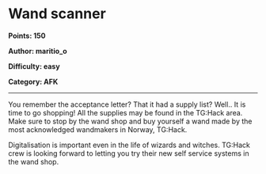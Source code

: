 # Wand scanner
**Points: 150**

**Author: maritio_o**

**Difficulty: easy**

**Category: AFK** 

---

You remember the acceptance letter? That it had a supply list? Well.. It is 
time to go shopping! All the supplies may be found in the TG:Hack area. Make
sure to stop by the wand shop and buy yourself a wand made by the most 
acknowledged wandmakers in Norway, TG:Hack.

Digitalisation is important even in the life of wizards and witches. TG:Hack 
crew is looking forward to letting you try their new self service systems in 
the wand shop. 

